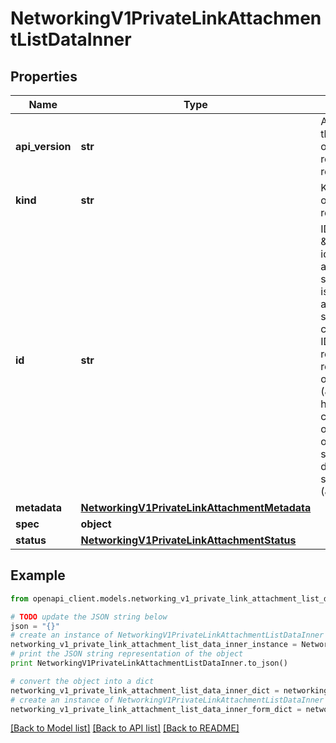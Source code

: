 # NetworkingV1PrivateLinkAttachmentListDataInner


## Properties
Name | Type | Description | Notes
------------ | ------------- | ------------- | -------------
**api_version** | **str** | APIVersion defines the schema version of this representation of a resource. | [optional] [readonly] 
**kind** | **str** | Kind defines the object this REST resource represents. | [optional] [readonly] 
**id** | **str** | ID is the \&quot;natural identifier\&quot; for an object within its scope/namespace; it is normally unique across time but not space. That is, you can assume that the ID will not be reclaimed and reused after an object is deleted (\&quot;time\&quot;); however, it may collide with IDs for other object &#x60;kinds&#x60; or objects of the same &#x60;kind&#x60; within a different scope/namespace (\&quot;space\&quot;). | [readonly] 
**metadata** | [**NetworkingV1PrivateLinkAttachmentMetadata**](NetworkingV1PrivateLinkAttachmentMetadata.md) |  | 
**spec** | **object** |  | 
**status** | [**NetworkingV1PrivateLinkAttachmentStatus**](NetworkingV1PrivateLinkAttachmentStatus.md) |  | 

## Example

```python
from openapi_client.models.networking_v1_private_link_attachment_list_data_inner import NetworkingV1PrivateLinkAttachmentListDataInner

# TODO update the JSON string below
json = "{}"
# create an instance of NetworkingV1PrivateLinkAttachmentListDataInner from a JSON string
networking_v1_private_link_attachment_list_data_inner_instance = NetworkingV1PrivateLinkAttachmentListDataInner.from_json(json)
# print the JSON string representation of the object
print NetworkingV1PrivateLinkAttachmentListDataInner.to_json()

# convert the object into a dict
networking_v1_private_link_attachment_list_data_inner_dict = networking_v1_private_link_attachment_list_data_inner_instance.to_dict()
# create an instance of NetworkingV1PrivateLinkAttachmentListDataInner from a dict
networking_v1_private_link_attachment_list_data_inner_form_dict = networking_v1_private_link_attachment_list_data_inner.from_dict(networking_v1_private_link_attachment_list_data_inner_dict)
```
[[Back to Model list]](../ccloud/README.md#documentation-for-models) [[Back to API list]](../ccloud/README.md#documentation-for-api-endpoints) [[Back to README]](../ccloud/README.md)


